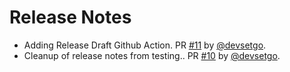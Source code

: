 # Release Notes

* Adding Release Draft Github Action. PR [#11](https://github.com/devsetgo/python-project-template/pull/11) by [@devsetgo](https://github.com/devsetgo).
* Cleanup of release notes from testing.. PR [#10](https://github.com/devsetgo/python-project-template/pull/10) by [@devsetgo](https://github.com/devsetgo).
